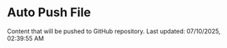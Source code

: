 # Auto Push File

Content that will be pushed to GitHub repository.
Last updated: 07/10/2025, 02:39:55 AM